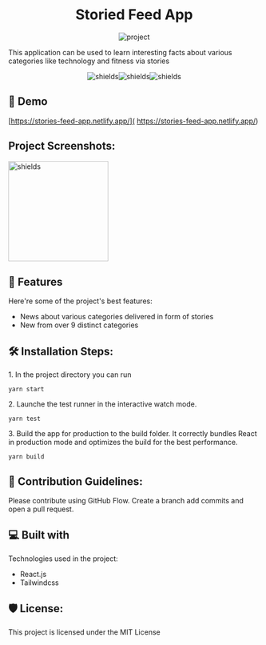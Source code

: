 <h1 align="center">Storied Feed App</h1>

<p align="center"><img src="https://res.cloudinary.com/dk22rcdch/image/upload/v1629997996/Blogimages/Screenshot_2021-08-26_at_10.42.40_PM_mthcl8.png" alt="project"></p>

<p>This application can be used to learn interesting facts about various categories like technology and fitness via stories</p>

<p align="center"><img src="https://img.shields.io/github/license/saurabhnative/storiesfeedapp" alt="shields"><img src="https://img.shields.io/github/stars/saurabhnative/storiesfeedapp" alt="shields"><img src="https://img.shields.io/github/forks/saurabhnative/storiesfeedapp" alt="shields"></p>

<h2>🚀 Demo</h2>

[https://stories-feed-app.netlify.app/]( https://stories-feed-app.netlify.app/)

<h2>Project Screenshots:</h2>

<img src="https://res.cloudinary.com/dk22rcdch/image/upload/v1620925611/StoriesFeedCompressed/Screenshot_2021-05-13_at_10.36.26_PM_pbtl8u.png" alt="shields" width= "200">

  
  
<h2>🧐 Features</h2>

Here're some of the project's best features:

*   News about various categories delivered in form of stories
*   New from over 9 distinct categories

<h2>🛠️ Installation Steps:</h2>

<p>1. In the project directory you can run</p>

```
yarn start
```

<p>2. Launche the test runner in the interactive watch mode.</p>

```
yarn test
```

<p>3. Build the app for production to the build folder. It correctly bundles React in production mode and optimizes the build for the best performance.</p>

```
yarn build
```

<h2>🍰 Contribution Guidelines:</h2>

Please contribute using GitHub Flow. Create a branch add commits and open a pull request.

  
  
<h2>💻 Built with</h2>

Technologies used in the project:

*   React.js
*   Tailwindcss

<h2>🛡️ License:</h2>

This project is licensed under the MIT License
